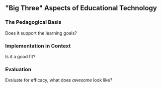 ## "Big Three" Aspects of Educational Technology

### The Pedagogical Basis

Does it support the learning goals?

### Implementation in Context

Is it a good fit?

### Evaluation

Evaluate for efficacy, what does _awesome_ look like?


